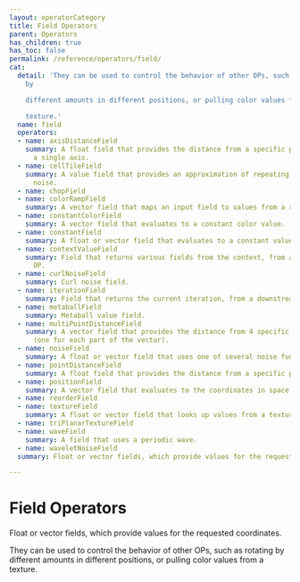 ```yaml
---
layout: operatorCategory
title: Field Operators
parent: Operators
has_children: true
has_toc: false
permalink: /reference/operators/field/
cat:
  detail: 'They can be used to control the behavior of other OPs, such as rotating
    by

    different amounts in different positions, or pulling color values from a

    texture.'
  name: field
  operators:
  - name: axisDistanceField
    summary: A float field that provides the distance from a specific point along
      a single axis.
  - name: cellTileField
    summary: A value field that provides an approximation of repeating cellular (voronoi)
      noise.
  - name: chopField
  - name: colorRampField
    summary: A vector field that maps an input field to values from a range of colors.
  - name: constantColorField
    summary: A vector field that evaluates to a constant color value.
  - name: constantField
    summary: A float or vector field that evaluates to a constant value.
  - name: contextValueField
    summary: Field that returns various fields from the context, from a downstream
      OP.
  - name: curlNoiseField
    summary: Curl noise field.
  - name: iterationField
    summary: Field that returns the current iteration, from a downstream OP.
  - name: metaballField
    summary: Metaball value field.
  - name: multiPointDistanceField
    summary: A vector field that provides the distance from 4 specific points in space
      (one for each part of the vector).
  - name: noiseField
    summary: A float or vector field that uses one of several noise functions.
  - name: pointDistanceField
    summary: A float field that provides the distance from a specific point in space.
  - name: positionField
    summary: A vector field that evaluates to the coordinates in space.
  - name: reorderField
  - name: textureField
    summary: A float or vector field that looks up values from a texture.
  - name: triPlanarTextureField
  - name: waveField
    summary: A field that uses a periodic wave.
  - name: waveletNoiseField
  summary: Float or vector fields, which provide values for the requested coordinates.

---
```


# Field Operators

Float or vector fields, which provide values for the requested coordinates.

They can be used to control the behavior of other OPs, such as rotating by
different amounts in different positions, or pulling color values from a
texture.
